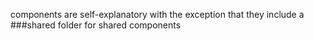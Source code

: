 components are self-explanatory with the exception that they include a ###shared folder for shared components
